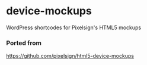 device-mockups
==============

WordPress shortcodes for Pixelsign's HTML5 mockups

### Ported from
https://github.com/pixelsign/html5-device-mockups